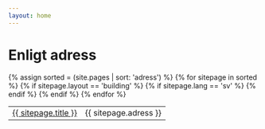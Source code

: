 ```yaml
---
layout: home
---
```

# Enligt adress
<table>
    {% assign sorted = (site.pages | sort: 'adress')  %}
    {% for sitepage in sorted %}
        {% if sitepage.layout == 'building' %}
          {% if sitepage.lang == 'sv' %}
            <tr><td><a href="{{ sitepage.url }}">{{ sitepage.title }}</a></td>
            <td>{{ sitepage.adress }}</td>
            </tr>
          {% endif %}
        {% endif %}
    {% endfor %}
</table>